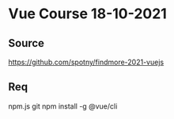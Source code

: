# Vue Course 18-10-2021

## Source

https://github.com/spotny/findmore-2021-vuejs

## Req
npm.js
git
npm install -g @vue/cli

